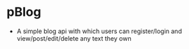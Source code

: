 # pBlog
- A simple blog api with which users can register/login and view/post/edit/delete any text they own
